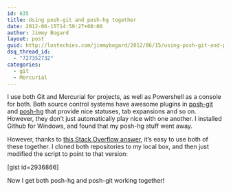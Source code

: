 ```yaml
---
id: 635
title: Using posh-git and posh-hg together
date: 2012-06-15T14:59:27+00:00
author: Jimmy Bogard
layout: post
guid: http://lostechies.com/jimmybogard/2012/06/15/using-posh-git-and-posh-hg-together/
dsq_thread_id:
  - "727352732"
categories:
  - git
  - Mercurial
---
```

I use both Git and Mercurial for projects, as well as Powershell as a console for both. Both source control systems have awesome plugins in [posh-git](https://github.com/dahlbyk/posh-git) and [posh-hg](https://github.com/JeremySkinner/posh-hg) that provide nice statuses, tab expansions and so on. However, they don’t just automatically play nice with one another. I installed Github for Windows, and found that my posh-hg stuff went away.

However, thanks to [this Stack Overflow answer](http://stackoverflow.com/questions/4500134/posh-git-and-posh-hg-together), it’s easy to use both of these together. I cloned both repositories to my local box, and then just modified the script to point to that version:

[gist id=2936866]

Now I get both posh-hg and posh-git working together!
